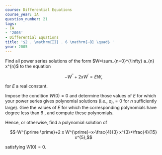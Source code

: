 ```yaml
---
course: Differential Equations
course_year: IA
question_number: 21
tags:
- IA
- '2005'
- Differential Equations
title: '$2 . \mathrm{II} . 6 \mathrm{~B} \quad$ '
year: 2005
---
```



Find all power series solutions of the form $W=\sum_{n=0}^{\infty} a_{n} x^{n}$ to the equation

$$-W^{\prime \prime}+2 x W^{\prime}=E W,$$

for $E$ a real constant.

Impose the condition $W(0)=0$ and determine those values of $E$ for which your power series gives polynomial solutions (i.e., $a_{n}=0$ for $n$ sufficiently large). Give the values of $E$ for which the corresponding polynomials have degree less than 6 , and compute these polynomials.

Hence, or otherwise, find a polynomial solution of

$$-W^{\prime \prime}+2 x W^{\prime}=x-\frac{4}{3} x^{3}+\frac{4}{15} x^{5},$$

satisfying $W(0)=0$.
